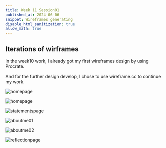 ```yaml
---
title: Week 11 Session01
published_at: 2024-06-06
snippet: Wireframes generating
disable_html_sanitization: true
allow_math: true
---
```


## Iterations of wirframes

In the week10 work, I already got my first wireframes design  by using Procrate.

And for the further design develop, I chose to use wireframe.cc to continue my work.

![homepage](/w11s01/homepage01.png)

![homepage](/w11s01/homepage02.png)

![statementspage](/w11s01/statements%20page.png)

![aboutme01](/w11s01/About%20me%20page01.png)

![aboutme02](/w11s01/aboutme02.png)

![reflectionpage](/w11s01/reflectionpage.png)


